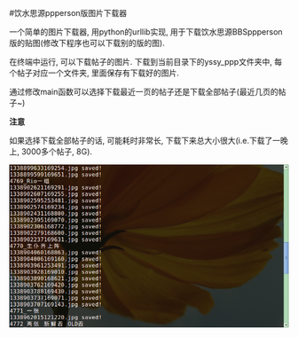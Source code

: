 #饮水思源ppperson版图片下载器

一个简单的图片下载器, 用python的urllib实现, 用于下载饮水思源BBSppperson版的贴图(修改下程序也可以下载别的版的图).

在终端中运行, 可以下载帖子的图片. 下载到当前目录下的yssy_ppp文件夹中, 每个帖子对应一个文件夹, 里面保存有下载好的图片.

通过修改main函数可以选择下载最近一页的帖子还是下载全部帖子(最近几页的帖子~)

**注意**

如果选择下载全部帖子的话, 可能耗时非常长, 下载下来总大小很大(i.e.下载了一晚上, 3000多个帖子, 8G).

![](./ppp_pic.png)


